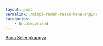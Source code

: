 ```yaml
---
layout: post
permalink: /mimpi-rumah-rusak-kena-angin/
categories:
    - Uncategorized
---
```


[Baca Selengkapnya](/08)